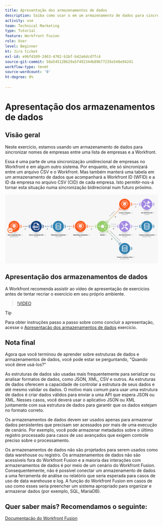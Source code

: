 ```yaml
---
title: Apresentação dos armazenamentos de dados
description: Saiba como usar o em um armazenamento de dados para sincronizar nomes de empresas entre uma lista de empresas e a Workfront usando [!DNL Adobe Workfront Fusion].
activity: use
team: Technical Marketing
type: Tutorial
feature: Workfront Fusion
role: User
level: Beginner
kt: Jira ticket
exl-id: e96fd109-2463-4702-b1bf-b42a6dcd7fc4
source-git-commit: 58a545120b29a5f492344b89b77235e548e94241
workflow-type: tm+mt
source-wordcount: '0'
ht-degree: 0%

---
```


# Apresentação dos armazenamentos de dados

## Visão geral

Neste exercício, estamos usando um armazenamento de dados para sincronizar nomes de empresas entre uma lista de empresas e a Workfront.

Essa é uma parte de uma sincronização unidirecional de empresas no Workfront e em algum outro sistema. Por enquanto, ele só sincronizará entre um arquivo CSV e o Workfront. Mas também manterá uma tabela em um armazenamento de dados que acompanhará a Workfront ID (WFID) e a ID da empresa no arquivo CSV (CID) de cada empresa. Isto permitir-nos-á tornar esta situação numa sincronização bidirecional num futuro próximo.

![Uma imagem de um cenário de Fusão](assets/data-structures-and-data-stores-2.png)

## Apresentação dos armazenamentos de dados

A Workfront recomenda assistir ao vídeo de apresentação de exercícios antes de tentar recriar o exercício em seu próprio ambiente.

>[!VIDEO](https://video.tv.adobe.com/v/335296/?quality=12)

>[!TIP]
>
>Para obter instruções passo a passo sobre como concluir a apresentação, acesse o [Apresentação dos armazenamentos de dados](https://experienceleague.adobe.com/docs/workfront-learn/tutorials-workfront/fusion/exercises/data-stores.html?lang=en) exercício.


## Nota final

Agora que você terminou de aprender sobre estruturas de dados e armazenamentos de dados, você pode estar se perguntando, &quot;Quando você deve usá-los?&quot;

As estruturas de dados são usadas mais frequentemente para serializar ou analisar formatos de dados, como JSON, XML, CSV e outros. As estruturas de dados oferecem a capacidade de controlar a estrutura de seus dados e até mesmo validar os dados. O motivo mais comum para usar uma estrutura de dados é criar dados válidos para enviar a uma API que espera JSON ou XML. Nesses casos, você deverá usar o aplicativo JSON ou XML juntamente com sua estrutura de dados para garantir que os dados estejam no formato correto.

Os armazenamentos de dados devem ser usados apenas para armazenar dados persistentes que precisam ser acessados por mais de uma execução de cenário. Por exemplo, você pode armazenar metadados sobre o último registro processado para casos de uso avançados que exigem controle preciso sobre o processamento.

Os armazenamentos de dados não são projetados para serem usados como data warehouse ou registro. Os armazenamentos de dados não são acessíveis fora do Workfront Fusion e a maioria das interações com armazenamentos de dados é por meio de um cenário do Workfront Fusion. Consequentemente, não é possível conectar um armazenamento de dados a uma ferramenta de análise ou relatório que seria esperada para casos de uso de data warehouse e log. A função do Workfront Fusion em casos de uso como esses seria preencher um sistema apropriado para organizar e armazenar dados (por exemplo, SQL, MariaDB).

## Quer saber mais? Recomendamos o seguinte:

[Documentação do Workfront Fusion](https://experienceleague.adobe.com/docs/workfront/using/adobe-workfront-fusion/workfront-fusion-2.html?lang=en)
